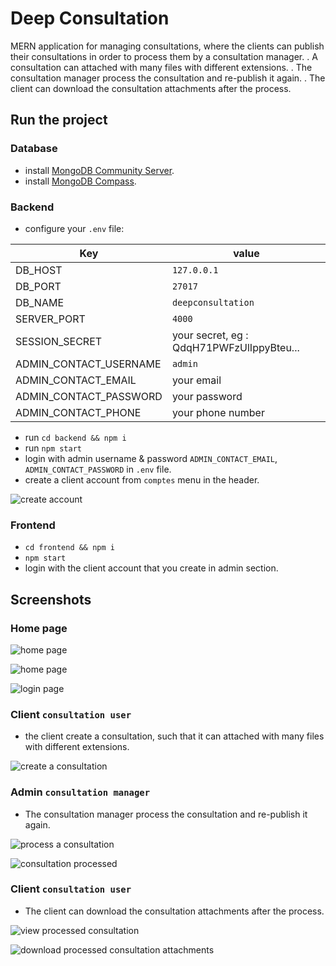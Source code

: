 # Deep Consultation
MERN application for managing consultations, where the clients can publish their  consultations in order to process them by a consultation manager.
. A consultation can attached with many files with different extensions.
. The consultation manager process the consultation and re-publish it again.
. The client can download the consultation attachments after the process.


## Run the project
### Database
- install [MongoDB Community Server](https://www.mongodb.com/try/download/community).
- install [MongoDB Compass](https://www.mongodb.com/try/download/compass).

### Backend
- configure your `.env` file:

| Key | value |
| --- | --- |
| DB_HOST | `127.0.0.1` |
| DB_PORT | `27017` |
| DB_NAME | `deepconsultation` |
| SERVER_PORT | `4000` |
| SESSION_SECRET | your secret, eg : QdqH71PWFzUlIppyBteu... |
| ADMIN_CONTACT_USERNAME | `admin` |
| ADMIN_CONTACT_EMAIL | your email |
| ADMIN_CONTACT_PASSWORD | your password |
| ADMIN_CONTACT_PHONE | your phone number |

- run `cd backend && npm i`
- run `npm start`
- login with admin username & password `ADMIN_CONTACT_EMAIL`, `ADMIN_CONTACT_PASSWORD` in `.env` file.
- create a client account from `comptes` menu in the header.

![create account](https://github.com/DEVLOKER/Deep-Consultation/blob/main/screenshots/create_account.jpg?raw=true "create account")

### Frontend
- `cd frontend && npm i`
- `npm start`
- login with the client account that you create in admin section.

## Screenshots

### Home page

![home page](https://github.com/DEVLOKER/Deep-Consultation/blob/main/screenshots/full_home.jpg?raw=true "home page")

![home page](https://github.com/DEVLOKER/Deep-Consultation/blob/main/screenshots/home.jpg?raw=true "home page")

![login page](https://github.com/DEVLOKER/Deep-Consultation/blob/main/screenshots/login.jpg?raw=true "login page")

### Client `consultation user`
- the client create a consultation, such that it can attached with many files with different extensions.

![create a consultation](https://github.com/DEVLOKER/Deep-Consultation/blob/main/screenshots/create_consultation.jpg?raw=true "create a consultation")

### Admin `consultation manager`
- The consultation manager process the consultation and re-publish it again.

![process a consultation](https://github.com/DEVLOKER/Deep-Consultation/blob/main/screenshots/admin_process_consultation.jpg?raw=true "process a consultation")

![consultation processed](https://github.com/DEVLOKER/Deep-Consultation/blob/main/screenshots/admin_consultation_processed.jpg?raw=true "consultation processed")

### Client `consultation user`
- The client can download the consultation attachments after the process.

![view processed consultation](https://github.com/DEVLOKER/Deep-Consultation/blob/main/screenshots/client_processed_consultation.jpg?raw=true "view processed consultation")

![download processed consultation attachments](https://github.com/DEVLOKER/Deep-Consultation/blob/main/screenshots/client_download_consultation.jpg?raw=true "download processed consultation attachments")